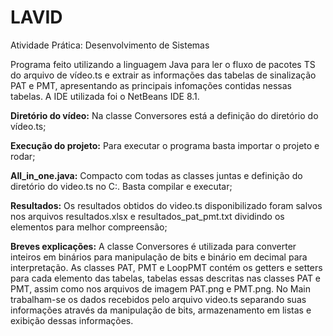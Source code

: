 # LAVID
Atividade Prática: Desenvolvimento de Sistemas

Programa feito utilizando a linguagem Java para ler o fluxo de pacotes TS do arquivo de vídeo.ts e extrair as informações das tabelas de sinalização PAT e PMT, apresentando as principais infomações contidas nessas tabelas. A IDE utilizada foi o NetBeans IDE 8.1.

<b>Diretório do vídeo:</b> Na classe Conversores está a definição do diretório do vídeo.ts;

<b>Execução do projeto:</b> Para executar o programa basta importar o projeto e rodar;

<b>All_in_one.java:</b> Compacto com todas as classes juntas e definição do diretório do video.ts no C:\. Basta compilar e executar; 

<b>Resultados:</b> Os resultados obtidos do video.ts disponibilizado foram salvos nos arquivos resultados.xlsx e resultados_pat_pmt.txt dividindo os elementos para melhor compreensão;

<b>Breves explicações:</b> A classe Conversores é utilizada para converter inteiros em binários para manipulação de bits e binário em decimal para interpretação. As classes PAT, PMT e LoopPMT contém os getters e setters para cada elemento das tabelas, tabelas essas descritas nas classes PAT e PMT, assim como nos arquivos de imagem PAT.png e PMT.png. No Main trabalham-se os dados recebidos pelo arquivo video.ts separando suas informações através da manipulação de bits, armazenamento em listas e exibição dessas informações.

 

